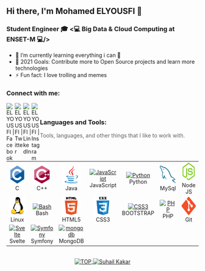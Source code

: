 ## Hi there, I'm Mohamed ELYOUSFI 👋

### Student Engineer 🎓 <💻 Big Data & Cloud Computing at ENSET-M 💻/>

- 🌱 I’m currently learning everything i can 🤣
- 🥅 2021 Goals: Contribute more to Open Source projects and learn more technologies
- ⚡ Fun fact: I love trolling and memes

### Connect with me:

<a href = "https://web.facebook.com/Utaku77"><img align="left" alt="ELYOUSFI | Facebook" width="22px" src="https://cdn.jsdelivr.net/npm/simple-icons@v3/icons/facebook.svg" /></a>
<a href = "https://twitter.com/ELYOUSFI5Med"><img align="left" alt="ELYOUSFI | Twitter" width="22px" src="https://cdn.jsdelivr.net/npm/simple-icons@v3/icons/twitter.svg" /></a>
<a href = "https://www.linkedin.com/in/mohamed-elyousfi"><img align="left" alt="ELYOUSFI | LinkedIn" width="22px" src="https://cdn.jsdelivr.net/npm/simple-icons@v3/icons/linkedin.svg" /></a>
<a href = "https://www.instagram.com/elyousfi.5"><img align="left" alt="ELYOUSFI | Instagram" width="22px" src="https://cdn.jsdelivr.net/npm/simple-icons@v3/icons/instagram.svg" /></a>

<br />

### Languages and Tools:

> Tools, languages, and other things that I like to work with.
<table align="center">
  <tr>
    <td align="center" width="96">
      <a href="#elyousfi">
        <img src="https://raw.githubusercontent.com/devicons/devicon/master/icons/c/c-original.svg" width="48" height="48" alt="C" />
      </a>
      <br>C
    </td>
        <td align="center" width="96">
      <a href="#elyousfi">
        <img src="https://raw.githubusercontent.com/devicons/devicon/master/icons/cplusplus/cplusplus-original.svg" width="48" height="48" alt="C++" />
      </a>
      <br>C++
    </td>
        <td align="center" width="96">
      <a href="#elyousfi">
        <img src="https://raw.githubusercontent.com/devicons/devicon/master/icons/java/java-original.svg" width="48" height="48" alt="Java" />
      </a>
      <br>Java
    </td>        
    <td align="center" width="96">
      <a href="#elyousfi">
        <img src="https://upload.wikimedia.org/wikipedia/commons/thumb/9/99/Unofficial_JavaScript_logo_2.svg/1024px-Unofficial_JavaScript_logo_2.svg.png" width="48" height="48" alt="JavaScript" />
      </a>
      <br>JavaScript
    </td>
    <td align="center" width="96">
      <a href="#elyousfi">
        <img src="https://upload.wikimedia.org/wikipedia/commons/thumb/c/c3/Python-logo-notext.svg/1200px-Python-logo-notext.svg.png" width="48" height="48" alt="Python" />
      </a>
      <br>Python
    </td>
    <td align="center" width="96">
      <a href="#elyousfi">
        <img src="https://raw.githubusercontent.com/devicons/devicon/master/icons/mysql/mysql-original.svg" width="48" height="48" alt="MySql" />
      </a>
      <br>MySql
    </td>
    <td align="center" width="96">
      <a href="#elyousfi">
        <img src="https://raw.githubusercontent.com/devicons/devicon/master/icons/nodejs/nodejs-original.svg" width="48" height="48" alt="Node JS" />
      </a>
      <br>Node JS
    </td>
  </tr>
  <tr>
    <td align="center" width="96"> 
      <a href="#elyousfi" >
        <img src="https://raw.githubusercontent.com/devicons/devicon/master/icons/linux/linux-original.svg" width="48" height="48" alt="Linux" />
      </a>
      <br>Linux
    </td>
    <td align="center" width="96">
      <a href="#elyousfi">
        <img src="https://bashlogo.com/img/symbol/png/full_colored_dark.png" width="48" height="48" alt="Bash" />
      </a>
      <br>Bash
    </td>
    <td align="center" width="96">
      <a href="#elyousfi" >
        <img src="https://raw.githubusercontent.com/devicons/devicon/master/icons/html5/html5-original-wordmark.svg" width="48" height="48" alt="HTML5" />
      </a>
      <br>HTML5
    </td>
    <td align="center" width="96">
      <a href="#elyousfi">
        <img src="https://raw.githubusercontent.com/devicons/devicon/master/icons/css3/css3-original-wordmark.svg" width="48" height="48" alt="CSS3" />
      </a>
      <br>CSS3
    </td>
    <td align="center" width="96">
      <a href="#elyousfi">
        <img src="https://raw.githubusercontent.com/jmnote/z-icons/master/svg/bootstrap.svg" width="48" height="48" alt="CSS3" />
      </a>
      <br>BOOTSTRAP
    </td>
    <td align="center" width="96">
      <a href="#elyousfi" >
        <img src="https://i.ibb.co/LzmYpDX/146-1466902-php-logo-png-transparent-php-logo-png-png-removebg-preview.png" width="48" height="48" alt="PHP" />
      </a>
      <br>PHP
    </td>
    <td align="center" width="96">
      <a href="#elyousfi" >
        <img src="https://raw.githubusercontent.com/devicons/devicon/master/icons/git/git-original.svg" width="48" height="48" alt="Git" />
      </a>
      <br>Git
    </td>
  </tr>
  
  <tr>
    <td align="center" width="96"> 
      <a href="#elyousfi" >
        <img src="https://cdn.jsdelivr.net/gh/devicons/devicon/icons/svelte/svelte-original.svg" width="48" height="48" alt="Svelte"/>
      </a>
      <br>Svelte
    </td>
    <td align="center" width="96">
      <a href="#elyousfi">
        <img src="https://cdn.jsdelivr.net/gh/devicons/devicon/icons/symfony/symfony-original.svg" width="48" height="48" alt="Symfony" />
      </a>
      <br>Symfony
    </td>
    <td align="center" width="96">
      <a href="#elyousfi" >
        <img src="https://cdn.jsdelivr.net/gh/devicons/devicon/icons/mongodb/mongodb-original.svg" width="48" height="48" alt="mongodb" />
      </a>
      <br>MongoDB
    </td>
  </tr>
</table>

<br/>
<div align="center">
<a href="#elyousfi">
<img align="center" alt="TOP" src="https://github-readme-stats.vercel.app/api/top-langs/?username=ElyousfiMohamed&show_icons=true&hide_border=false&theme=apprentice" align="center" />
  
<a href="#elyousfi">
  <img src="https://github-readme-stats.vercel.app/api?username=ElyousfiMohamed&show_icons=true&theme=apprentice &count_private=true&include_all_commits=true" alt="Suhail Kakar" align="center"/>
</a>
</a></div>

  
<br/>
<br/>

<!-- [![Mohamed ELYOUSFI's github activity graph](https://activity-graph.herokuapp.com/graph?username=ElyousfiMohamed&theme=react-dark)](https://github.com/ElyousfiMohamed) -->
